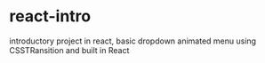 # react-intro
introductory project in react, basic dropdown animated menu using CSSTRansition and built in React
